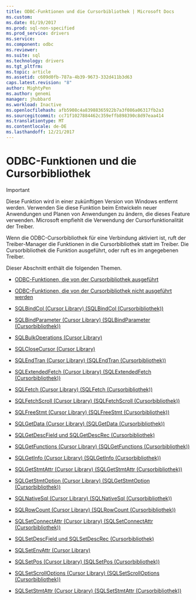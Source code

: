 ```yaml
---
title: ODBC-Funktionen und die Cursorbibliothek | Microsoft Docs
ms.custom: 
ms.date: 01/19/2017
ms.prod: sql-non-specified
ms.prod_service: drivers
ms.service: 
ms.component: odbc
ms.reviewer: 
ms.suite: sql
ms.technology: drivers
ms.tgt_pltfrm: 
ms.topic: article
ms.assetid: c609d0fb-787a-4b39-9673-332d411b3d63
caps.latest.revision: "8"
author: MightyPen
ms.author: genemi
manager: jhubbard
ms.workload: Inactive
ms.openlocfilehash: afb5908c4a83988365922b7a3f086a06317fb2a3
ms.sourcegitcommit: cc71f1027884462c359effb898390c8d97eaa414
ms.translationtype: MT
ms.contentlocale: de-DE
ms.lasthandoff: 12/21/2017
---
```

# <a name="odbc-functions-and-the-cursor-library"></a>ODBC-Funktionen und die Cursorbibliothek
> [!IMPORTANT]  
>  Diese Funktion wird in einer zukünftigen Version von Windows entfernt werden. Verwenden Sie diese Funktion beim Entwickeln neuer Anwendungen und Planen von Anwendungen zu ändern, die dieses Feature verwenden. Microsoft empfiehlt die Verwendung der Cursorfunktionalität der Treiber.  
  
 Wenn die ODBC-Cursorbibliothek für eine Verbindung aktiviert ist, ruft der Treiber-Manager die Funktionen in die Cursorbibliothek statt im Treiber. Die Cursorbibliothek die Funktion ausgeführt, oder ruft es im angegebenen Treiber.  
  
 Dieser Abschnitt enthält die folgenden Themen.  
  
-   [ODBC-Funktionen, die von der Cursorbibliothek ausgeführt](../../../odbc/reference/appendixes/odbc-functions-executed-by-the-cursor-library.md)  
  
-   [ODBC-Funktionen, die von der Cursorbibliothek nicht ausgeführt werden](../../../odbc/reference/appendixes/odbc-functions-not-executed-by-the-cursor-library.md)  
  
-   [SQLBindCol (Cursor Library) (SQLBindCol (Cursorbibliothek))](../../../odbc/reference/appendixes/sqlbindcol-cursor-library.md)  
  
-   [SQLBindParameter (Cursor Library) (SQLBindParameter (Cursorbibliothek))](../../../odbc/reference/appendixes/sqlbindparameter-cursor-library.md)  
  
-   [SQLBulkOperations (Cursor Library)](../../../odbc/reference/appendixes/sqlbulkoperations-and-the-cursor-library.md)  
  
-   [SQLCloseCursor (Cursor Library)](../../../odbc/reference/appendixes/sqlclosecursor-odbc.md)  
  
-   [SQLEndTran (Cursor Library) (SQLEndTran (Cursorbibliothek))](../../../odbc/reference/appendixes/sqlendtran-cursor-library.md)  
  
-   [SQLExtendedFetch (Cursor Library) (SQLExtendedFetch (Cursorbibliothek))](../../../odbc/reference/appendixes/sqlextendedfetch-cursor-library.md)  
  
-   [SQLFetch (Cursor Library) (SQLFetch (Cursorbibliothek))](../../../odbc/reference/appendixes/sqlfetch-cursor-library.md)  
  
-   [SQLFetchScroll (Cursor Library) (SQLFetchScroll (Cursorbibliothek))](../../../odbc/reference/appendixes/sqlfetchscroll-cursor-library.md)  
  
-   [SQLFreeStmt (Cursor Library) (SQLFreeStmt (Cursorbibliothek))](../../../odbc/reference/appendixes/sqlfreestmt-cursor-library.md)  
  
-   [SQLGetData (Cursor Library) (SQLGetData (Cursorbibliothek))](../../../odbc/reference/appendixes/sqlgetdata-cursor-library.md)  
  
-   [SQLGetDescField und SQLGetDescRec (Cursorbibliothek)](../../../odbc/reference/appendixes/sqlgetdescfield-and-sqlgetdescrec-cursor-library.md)  
  
-   [SQLGetFunctions (Cursor Library) (SQLGetFunctions (Cursorbibliothek))](../../../odbc/reference/appendixes/sqlgetfunctions-cursor-library.md)  
  
-   [SQLGetInfo (Cursor Library) (SQLGetInfo (Cursorbibliothek))](../../../odbc/reference/appendixes/sqlgetinfo-cursor-library.md)  
  
-   [SQLGetStmtAttr (Cursor Library) (SQLGetStmtAttr (Cursorbibliothek))](../../../odbc/reference/appendixes/sqlgetstmtattr-cursor-library.md)  
  
-   [SQLGetStmtOption (Cursor Library) (SQLGetStmtOption (Cursorbibliothek))](../../../odbc/reference/appendixes/sqlgetstmtoption-cursor-library.md)  
  
-   [SQLNativeSql (Cursor Library) (SQLNativeSql (Cursorbibliothek))](../../../odbc/reference/appendixes/sqlnativesql-cursor-library.md)  
  
-   [SQLRowCount (Cursor Library) (SQLRowCount (Cursorbibliothek))](../../../odbc/reference/appendixes/sqlrowcount-cursor-library.md)  
  
-   [SQLSetConnectAttr (Cursor Library) (SQLSetConnectAttr (Cursorbibliothek))](../../../odbc/reference/appendixes/sqlsetconnectattr-cursor-library.md)  
  
-   [SQLSetDescField und SQLSetDescRec (Cursorbibliothek)](../../../odbc/reference/appendixes/sqlsetdescfield-and-sqlsetdescrec-cursor-library.md)  
  
-   [SQLSetEnvAttr (Cursor Library)](../../../odbc/reference/appendixes/sqlsetenvattr-and-the-cursor-library.md)  
  
-   [SQLSetPos (Cursor Library) (SQLSetPos (Cursorbibliothek))](../../../odbc/reference/appendixes/sqlsetpos-cursor-library.md)  
  
-   [SQLSetScrollOptions (Cursor Library) (SQLSetScrollOptions (Cursorbibliothek))](../../../odbc/reference/appendixes/sqlsetscrolloptions-cursor-library.md)  
  
-   [SQLSetStmtAttr (Cursor Library) (SQLSetStmtAttr (Cursorbibliothek))](../../../odbc/reference/appendixes/sqlsetstmtattr-cursor-library.md)
